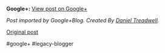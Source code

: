 <!--
date: '2012-04-17'
published: true
slug: 2012-04-google-view-post-on-google-post
time_to_read: 5
title: ''
-->

**Google+:** [View post on Google+](https://plus.google.com/103392016560023386646/posts/4UuqJneCYo7)

  
  
*Post imported by Google+Blog. Created By [Daniel Treadwell](http://minimali.se/).*

[Original post](https://ysfk.blogspot.com/2012/04/google-view-post-on-google-post.html)

#google+ #legacy-blogger 